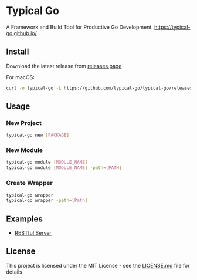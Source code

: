 # Typical Go

A Framework and Build Tool for Productive Go Development. <https://typical-go.github.io/>

## Install

Download the latest release from [releases page](https://github.com/typical-go/typical-go/releases)

For macOS:
```bash
curl -o typical-go -L https://github.com/typical-go/typical-go/releases/download/v0.9.2/typical-go_v0.9.2_darwin_amd64 && chmod +x typical-gos
```

## Usage

### New Project

```bash
typical-go new [PACKAGE]
```

### New Module

```bash
typical-go module [MODULE_NAME]
typical-go module [MODULE_NAME] -path=[PATH]
```

### Create Wrapper

```bash
typical-go wrapper
typical-go wrapper -path=[Path]
```


## Examples

- [RESTful Server](https://github.com/typical-go/typical-rest-server)


## License

This project is licensed under the MIT License - see the [LICENSE.md](LICENSE.md) file for details




